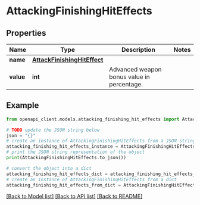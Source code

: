 # AttackingFinishingHitEffects


## Properties

Name | Type | Description | Notes
------------ | ------------- | ------------- | -------------
**name** | [**AttackFinishingHitEffect**](AttackFinishingHitEffect.md) |  | 
**value** | **int** | Advanced weapon bonus value in percentage. | 

## Example

```python
from openapi_client.models.attacking_finishing_hit_effects import AttackingFinishingHitEffects

# TODO update the JSON string below
json = "{}"
# create an instance of AttackingFinishingHitEffects from a JSON string
attacking_finishing_hit_effects_instance = AttackingFinishingHitEffects.from_json(json)
# print the JSON string representation of the object
print(AttackingFinishingHitEffects.to_json())

# convert the object into a dict
attacking_finishing_hit_effects_dict = attacking_finishing_hit_effects_instance.to_dict()
# create an instance of AttackingFinishingHitEffects from a dict
attacking_finishing_hit_effects_from_dict = AttackingFinishingHitEffects.from_dict(attacking_finishing_hit_effects_dict)
```
[[Back to Model list]](../README.md#documentation-for-models) [[Back to API list]](../README.md#documentation-for-api-endpoints) [[Back to README]](../README.md)


